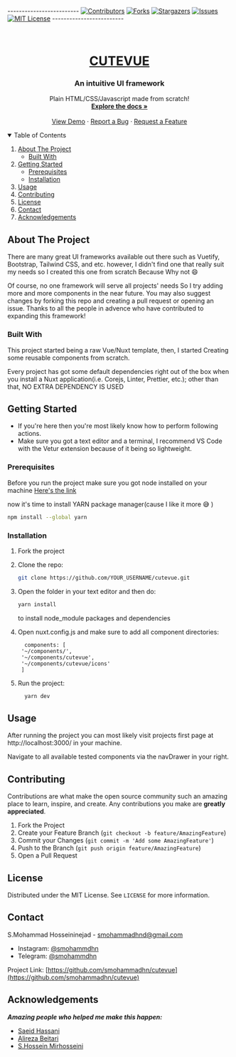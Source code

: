 <!-- PROJECT SHIELDS -->
\-------------------------
[![Contributors][contributors-shield]][contributors-url]
[![Forks][forks-shield]][forks-url]
[![Stargazers][stars-shield]][stars-url]
[![Issues][issues-shield]][issues-url]
[![MIT License][license-shield]][license-url]
\-------------------------
<!-- PROJECT LOGO -->
<br />
<p align="center">
  <a href="https://github.com/smohammdhn/cutevue">
    <h1 align="center">CUTEVUE</h1>
  </a>

  <h3 align="center">An intuitive UI framework</h3>

  <p align="center">
    Plain HTML/CSS/Javascript made from scratch!
    <br />  
    <a href="https://github.com/smohammadhn/cutevue/blob/main/README.md"><strong>Explore the docs »</strong></a>
    <br />
    <br />
    <a href="https://github.com/othneildrew/Best-README-Template">View Demo</a>
    ·
    <a href="https://github.com/othneildrew/Best-README-Template/issues">Report a Bug</a>
    ·
    <a href="https://github.com/othneildrew/Best-README-Template/issues">Request a Feature</a>
  </p>
</p>

<!-- TABLE OF CONTENTS -->
<details open="open">
  <summary>Table of Contents</summary>
  <ol>
    <li>
      <a href="#about-the-project">About The Project</a>
      <ul>
        <li><a href="#built-with">Built With</a></li>
      </ul>
    </li>
    <li>
      <a href="#getting-started">Getting Started</a>
      <ul>
        <li><a href="#prerequisites">Prerequisites</a></li>
        <li><a href="#installation">Installation</a></li>
      </ul>
    </li>
    <li><a href="#usage">Usage</a></li>
    <li><a href="#contributing">Contributing</a></li>
    <li><a href="#license">License</a></li>
    <li><a href="#contact">Contact</a></li>
    <li><a href="#acknowledgements">Acknowledgements</a></li>
  </ol>
</details>

<!-- ABOUT THE PROJECT -->

## About The Project

<!-- [![Product Name Screen Shot][product-screenshot]](https://example.com) -->

There are many great UI frameworks available out there such as Vuetify, Bootstrap, Tailwind CSS, and etc. however, I didn't find one that really suit my needs so I created this one from scratch Because Why not 😄

Of course, no one framework will serve all projects' needs So I try adding more and more components in the near future. You may also suggest changes by forking this repo and creating a pull request or opening an issue. Thanks to all the people in advence who have contributed to expanding this framework!

### Built With

This project started being a raw Vue/Nuxt template, then, I started Creating some reusable components from scratch.

Every project has got some default dependencies right out of the box when you install a Nuxt application(i.e. Corejs, Linter, Prettier, etc.); other than that, NO EXTRA DEPENDENCY IS USED

<!-- GETTING STARTED -->

## Getting Started

- If you're here then you're most likely know how to perform following actions.
- Make sure you got a text editor and a terminal, I recommend VS Code with the Vetur extension because of it being so lightweight.

### Prerequisites

Before you run the project make sure you got node installed on your machine
[Here's the link](https://nodejs.org/en/download/)

now it's time to install YARN package manager(cause I like it more 😅 )

```sh
npm install --global yarn
```

### Installation

1. Fork the project

2. Clone the repo:

   ```sh
   git clone https://github.com/YOUR_USERNAME/cutevue.git
   ```

3. Open the folder in your text editor and then do:

   ```sh
   yarn install
   ```

   to install node_module packages and dependencies

4. Open nuxt.config.js and make sure to add all component directories:

   ```
     components: [
    '~/components/',
    '~/components/cutevue',
    '~/components/cutevue/icons'
    ]
   ```
   
5. Run the project:
   ```sh
     yarn dev
   ```

## Usage

After running the project you can most likely visit projects first page at http://localhost:3000/ in your machine.

Navigate to all available tested components via the navDrawer in your right.

## Contributing

Contributions are what make the open source community such an amazing place to learn, inspire, and create. Any contributions you make are **greatly appreciated**.

1. Fork the Project
2. Create your Feature Branch (`git checkout -b feature/AmazingFeature`)
3. Commit your Changes (`git commit -m 'Add some AmazingFeature'`)
4. Push to the Branch (`git push origin feature/AmazingFeature`)
5. Open a Pull Request

## License

Distributed under the MIT License. See `LICENSE` for more information.

## Contact

S.Mohammad Hosseininejad - smohammadhnd@gmail.com

- Instagram: [@smohammdhn](https://www.instagram.com/smohammadhn/)
- Telegram: [@smohammdhn](https://t.me/smohammdhn)

Project Link: [https://github.com/smohammadhn/cutevue](https://github.com/smohammadhn/cutevue)

## Acknowledgements

**_Amazing people who helped me make this happen:_**

- [Saeid Hassani](https://github.com/realsaeedhassani)
- [Alireza Beitari](https://github.com/AliRezaBeitari)
- [S.Hossein Mirhosseini](https://github.com/hosseinmirhosseini76)

<!-- MARKDOWN LINKS & IMAGES -->
<!-- Shields -->

[issues-shield]: https://img.shields.io/github/issues/smohammadhn/cutevue?style=for-the-badge
[forks-shield]: https://img.shields.io/github/forks/smohammadhn/cutevue?style=for-the-badge
[stars-shield]: https://img.shields.io/github/stars/smohammadhn/cutevue?style=for-the-badge
[license-shield]: https://img.shields.io/github/license/smohammadhn/cutevue?style=for-the-badge
[contributors-shield]: https://img.shields.io/github/contributors/smohammadhn/cutevue?style=for-the-badge

<!-- URLs -->

[forks-url]: https://github.com/smohammadhn/cutevue/network/members
[contributors-url]: https://github.com/smohammadhn/cutevue/graphs/contributors
[stars-url]: https://github.com/smohammadhn/cutevue/stargazers
[issues-url]: https://github.com/smohammadhn/cutevue/issues
[license-url]: https://github.com/smohammadhn/cutevue/blob/main/LICENSE

<!-- [product-screenshot]: images/screenshot.png -->
